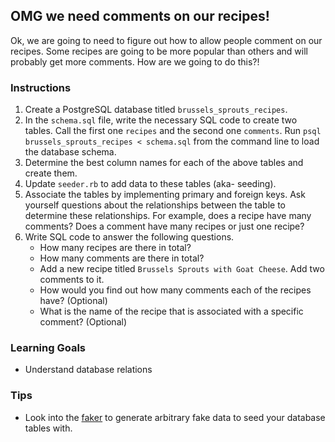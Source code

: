 ## OMG we need comments on our recipes!

Ok, we are going to need to figure out how to allow people comment on our recipes. Some recipes are going to be more popular than others and will probably get more comments. How are we going to do this?!

### Instructions

1. Create a PostgreSQL database titled `brussels_sprouts_recipes`.
2. In the `schema.sql` file, write the necessary SQL code to create two tables. Call the first one `recipes` and the second one `comments`. Run `psql brussels_sprouts_recipes < schema.sql` from the command line to load the database schema.
3. Determine the best column names for each of the above tables and create them.
4. Update `seeder.rb` to add data to these tables (aka- seeding).
5. Associate the tables by implementing primary and foreign keys. Ask yourself questions about the relationships between the table to determine these relationships. For example, does a recipe have many comments? Does a comment have many recipes or just one recipe?
6. Write SQL code to answer the following questions.
    * How many recipes are there in total?
    * How many comments are there in total?
    * Add a new recipe titled `Brussels Sprouts with Goat Cheese`. Add two comments to it.
    * How would you find out how many comments each of the recipes have? (Optional)
    * What is the name of the recipe that is associated with a specific comment? (Optional)

### Learning Goals

* Understand database relations

### Tips

* Look into the [faker](https://github.com/stympy/faker) to generate arbitrary fake data to seed your database tables with.
